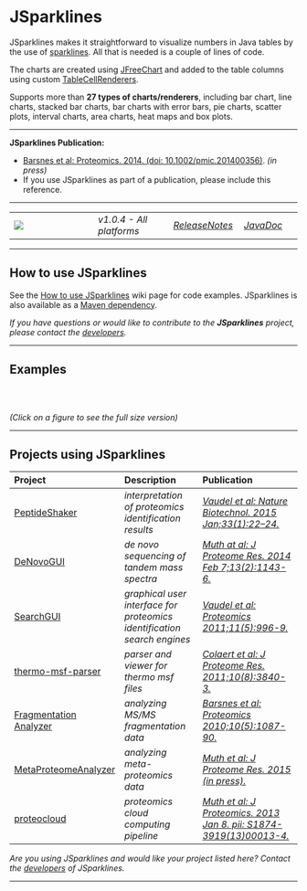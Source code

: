 # JSparklines #

JSparklines makes it straightforward to visualize numbers in Java tables by the use of [sparklines](http://en.wikipedia.org/wiki/Sparklines). All that is needed is a couple of lines of code.

The charts are created using [JFreeChart](http://www.jfree.org/jfreechart) and added to the table columns using custom [TableCellRenderers](http://download.oracle.com/javase/tutorial/uiswing/components/table.html#renderer).

Supports more than **27 types of charts/renderers**, including bar chart, line charts, stacked bar charts, bar charts with error bars, pie charts, scatter plots, interval charts, area charts, heat maps and box plots.


---


**JSparklines Publication:**
  * [Barsnes et al: Proteomics. 2014. (doi: 10.1002/pmic.201400356)](http://www.ncbi.nlm.nih.gov/pubmed/25422159). _(in press)_
  * If you use JSparklines as part of a publication, please include this reference.


---


<table border='0'>
<blockquote><tr>
<blockquote><td width='220'><a href='http://genesis.ugent.be/maven2/no/uib/jsparklines/1.0.4/jsparklines-1.0.4.zip'><img src='http://jsparklines.googlecode.com/svn/wiki/images/download_button.png' /></a></td>
<td width='150'><i>v1.0.4 - All platforms</i></td>
<td width='110'><i><a href='http://code.google.com/p/jsparklines/wiki/ReleaseNotes'>ReleaseNotes</a></i></td>
<td width='100'><i><a href='http://genesis.ugent.be/maven2/no/uib/jsparklines/javadoc/'>JavaDoc</a></i></td>
</blockquote></tr>
</table></blockquote>


---


## How to use JSparklines ##

See the [How to use JSparklines](HowToUseJSparklines.md) wiki page for code examples. JSparklines is also available as a [Maven dependency](http://code.google.com/p/jsparklines/wiki/HowToUseJSparklines#Maven_Dependency).

_If you have questions or would like to contribute to the **JSparklines** project, please contact the [developers](http://code.google.com/p/jsparklines/people/list)._


---


## Examples ##

![![](http://jsparklines.googlecode.com/svn/wiki/images/JSparklinesSample_small.png)](http://jsparklines.googlecode.com/svn/wiki/images/JSparklinesSample.png)

![![](http://jsparklines.googlecode.com/svn/wiki/images/JSparklinesDemo2_small.png)](http://jsparklines.googlecode.com/svn/wiki/images/JSparklinesDemo2.png)
![![](http://jsparklines.googlecode.com/svn/wiki/images/heatmap_demo_1_small.png)](http://jsparklines.googlecode.com/svn/wiki/images/heatmap_demo_1.png)

_(Click on a figure to see the full size version)_


---


## Projects using JSparklines ##

| **Project** | **Description** | **Publication** |
|:------------|:----------------|:----------------|
| [PeptideShaker](http://peptide-shaker.googlecode.com) | _interpretation of proteomics identification results_|_[Vaudel et al: Nature Biotechnol. 2015 Jan;33(1):22–24.](http://www.nature.com/nbt/journal/v33/n1/full/nbt.3109.html)_|
| [DeNovoGUI](http://denovogui.googlecode.com) | _de novo sequencing of tandem mass spectra_|_[Muth at al: J Proteome Res. 2014 Feb 7;13(2):1143-6.](http://www.ncbi.nlm.nih.gov/pubmed/24295440)_|
| [SearchGUI](http://searchgui.googlecode.com) | _graphical user interface for proteomics identification search engines_|_[Vaudel et al: Proteomics 2011;11(5):996-9.](http://www.ncbi.nlm.nih.gov/pubmed/21337703)_|
| [thermo-msf-parser](http://thermo-msf-parser.googlecode.com) | _parser and viewer for thermo msf files_|_[Colaert et al: J Proteome Res. 2011;10(8):3840-3.](http://www.ncbi.nlm.nih.gov/pubmed/21714566)_|
| [Fragmentation Analyzer](http://fragmentation-analyzer.googlecode.com) | _analyzing MS/MS fragmentation data_|_[Barsnes et al: Proteomics 2010;10(5):1087-90.](http://www.ncbi.nlm.nih.gov/pubmed/20049869)_|
| [MetaProteomeAnalyzer](http://code.google.com/p/meta-proteome-analyzer) | _analyzing meta-proteomics data_|_[Muth et al: J Proteome Res. 2015 (in press).](http://www.ncbi.nlm.nih.gov/pubmed/25660940)_|
| [proteocloud](http://code.google.com/p/proteocloud) | _proteomics cloud computing pipeline_|_[Muth et al: J Proteomics. 2013 Jan 8. pii: S1874-3919(13)00013-4.](http://www.ncbi.nlm.nih.gov/pubmed/23305951)_|

_Are you using JSparklines and would like your project listed here? Contact the [developers](http://code.google.com/p/jsparklines/people/list) of JSparklines._


---
